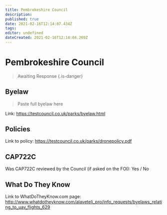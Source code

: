 ```yaml
---
title: Pembrokeshire Council
description: 
published: true
date: 2021-02-16T12:14:07.434Z
tags: 
editor: undefined
dateCreated: 2021-02-16T12:14:04.269Z
---
```


# Pembrokeshire Council
>  Awaiting Response
> {.is-danger}

## Byelaw
> Paste full byelaw here

Link:
https://testcouncil.co.uk/parks/byelaw.html

## Policies
Link to policy:
https://testcouncil.co.uk/parks/dronepolicy.pdf

## CAP722C

Was CAP722C reviewed by the Council (if asked on the FOI): Yes / No

## What Do They Know

Link to WhatDoTheyKnow.com page:
http://www.whatdotheyknow.com/alaveteli_pro/info_requests/byelaws_relating_to_uav_flights_629

